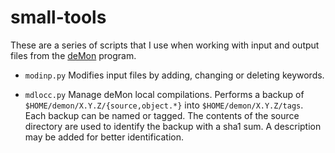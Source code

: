 # small-tools

These are a series of scripts that I use when working with input and
output files from the
[deMon](http://www.demon-software.com/public_html/index.html) program.

- `modinp.py`
    Modifies input files by adding, changing or deleting keywords.

- `mdlocc.py`
    Manage deMon local compilations. Performs a backup of 
    `$HOME/demon/X.Y.Z/{source,object.*}` into `$HOME/demon/X.Y.Z/tags`.
    Each backup can be named or tagged. The contents of the source
    directory are used to identify the backup with a sha1 sum. A
    description may be added for better identification.
